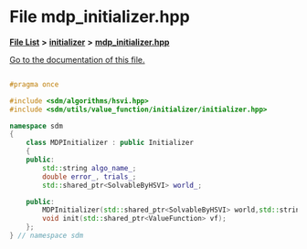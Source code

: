
# File mdp\_initializer.hpp

[**File List**](files.md) **>** [**initializer**](dir_8f297180fb36cffec7cf6cc452bb4d2e.md) **>** [**mdp\_initializer.hpp**](mdp__initializer_8hpp.md)

[Go to the documentation of this file.](mdp__initializer_8hpp.md) 


````cpp

#pragma once

#include <sdm/algorithms/hsvi.hpp>
#include <sdm/utils/value_function/initializer/initializer.hpp>

namespace sdm
{
    class MDPInitializer : public Initializer
    {
    public:
        std::string algo_name_;
        double error_, trials_;
        std::shared_ptr<SolvableByHSVI> world_;

    public:
        MDPInitializer(std::shared_ptr<SolvableByHSVI> world,std::string algo_name, double error = 0.01, int trials = 10000);
        void init(std::shared_ptr<ValueFunction> vf);
    };
} // namespace sdm
````

